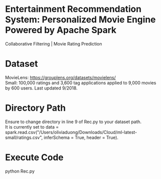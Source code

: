 # Entertainment Recommendation System: Personalized Movie Engine Powered by Apache Spark 
Collaborative Filtering | Movie Rating Prediction

# Dataset
MovieLens: https://grouplens.org/datasets/movielens/
<br>
Small: 100,000 ratings and 3,600 tag applications applied to 9,000 movies by 600 users. Last updated 9/2018.

# Directory Path
Ensure to change directory in line 9 of Rec.py to your dataset path. 
<br>
It is currently set to data = spark.read.csv("/Users/oliviaduong/Downloads/Cloud/ml-latest-small/ratings.csv", inferSchema = True, header = True).

# Execute Code
python Rec.py
